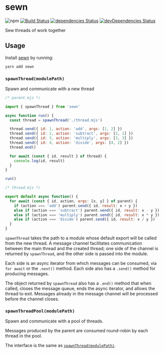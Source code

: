 # sewn
![npm](https://img.shields.io/npm/v/sewn.svg)
[![Build Status](https://travis-ci.org/vinsonchuong/sewn.svg?branch=master)](https://travis-ci.org/vinsonchuong/sewn)
[![dependencies Status](https://david-dm.org/vinsonchuong/sewn/status.svg)](https://david-dm.org/vinsonchuong/sewn)
[![devDependencies Status](https://david-dm.org/vinsonchuong/sewn/dev-status.svg)](https://david-dm.org/vinsonchuong/sewn?type=dev)

Sew threads of work together

## Usage
Install [sewn](https://yarnpkg.com/en/package/sewn)
by running:

```sh
yarn add sewn
```

### `spawnThread(modulePath)`
Spawn and communicate with a new thread

```js
/* parent.mjs */

import { spawnThread } from 'sewn'

async function run() {
  const thread = spawnThread('./thread.mjs')

  thread.send({ id: 1, action: 'add', args: [1, 2] })
  thread.send({ id: 2, action: 'subtract', args: [2, 1] })
  thread.send({ id: 3, action: 'multiply', args: [3, 3] })
  thread.send({ id: 4, action: 'divide', args: [4, 2] })
  thread.end()

  for await (const { id, result } of thread) {
    console.log(id, result)
  }
}

run()
```

```js
/* thread.mjs */

export default async function() {
  for await (const { id, action, args: [x, y] } of parent) {
    if (action === 'add') parent.send({ id, result: x + y })
    else if (action === 'subtract') parent.send({ id, result: x - y })
    else if (action === 'multiply') parent.send({ id, result: x * y })
    else if (action === 'divide') parent.send({ id, result: x / y })
  }
}
```

`spawnThread` takes the path to a module whose default export will be called
from the new thread. A message channel facilitates communication between the
main thread and the created thread; one side of the channel is returned by
`spawnThread`, and the other side is passed into the module.

Each side is an async iterator from which messages can be consumed, via
`for await` or the `.next()` method. Each side also has a `.send()` method for
producing messages.

The object returned by `spawnThread` also has a `.end()` method that when
called, closes the message queue, ends the async iterator, and allows the
thread to exit. Messages already in the message channel will be processed
before the channel closes.

### `spawnThreadPool(modulePath)`
Spawn and communicate with a pool of threads.

Messages produced by the parent are consumed round-robin by each thread in the
pool.

The interface is the same as
[`spawnThread(modulePath)`](#spawnthreadmodulepath).
